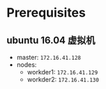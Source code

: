 # Prerequisites

## ubuntu 16.04 虚拟机 
 - master: `172.16.41.128`
 - nodes:
   - workder1: `172.16.41.129`
   - workder2: `172.16.41.130`


